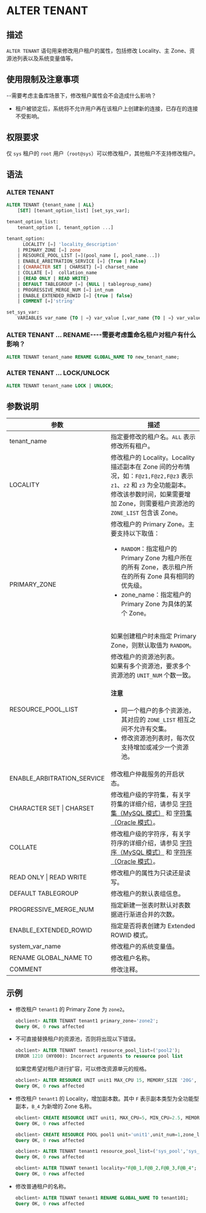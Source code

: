 # ALTER TENANT

## 描述

`ALTER TENANT` 语句用来修改用户租户的属性，包括修改 Locality、主 Zone、资源池列表以及系统变量值等。

## 使用限制及注意事项

--需要考虑主备库场景下，修改租户属性会不会造成什么影响？

* 租户被锁定后，系统将不允许用户再在该租户上创建新的连接，已存在的连接不受影响。

## 权限要求

仅 `sys` 租户的 `root` 用户（`root@sys`）可以修改租户，其他租户不支持修改租户。

## 语法

### ALTER TENANT

```sql
ALTER TENANT {tenant_name | ALL}
    [SET] [tenant_option_list] [set_sys_var];

tenant_option_list:
    tenant_option [, tenant_option ...]

tenant_option:
      LOCALITY [=] 'locality_description'
    | PRIMARY_ZONE [=] zone
    | RESOURCE_POOL_LIST [=](pool_name [, pool_name...]) 
    | ENABLE_ARBITRATION_SERVICE [=] {True | False} 
    | {CHARACTER SET | CHARSET} [=] charset_name 
    | COLLATE [=]  collation_name 
    | {READ ONLY | READ WRITE}
    | DEFAULT TABLEGROUP [=] {NULL | tablegroup_name}
    | PROGRESSIVE_MERGE_NUM [=] int_num
    | ENABLE_EXTENDED_ROWID [=] {true | false}  
    | COMMENT [=]'string'   

set_sys_var:
    VARIABLES var_name {TO | =} var_value [,var_name {TO | =} var_value...]
```

### ALTER TENANT ... RENAME----需要考虑重命名租户对租户有什么影响？

```sql
ALTER TENANT tenant_name RENAME GLOBAL_NAME TO new_tenant_name;
```

### ALTER TENANT ... LOCK/UNLOCK

```sql
ALTER TENANT tenant_name LOCK | UNLOCK;
```

## 参数说明

|          **参数**          |                                      **描述**                                                                             |
|--------------------------|-----------------------------------------------------------------------------------------------------------------------------|
| tenant_name              | 指定要修改的租户名。`ALL` 表示修改所有租户。                                       |
| LOCALITY                 | 修改租户的 Locality。Locality 描述副本在 Zone 间的分布情况，如：`F@z1,F@z2,F@z3` 表示 `z1`、`z2` 和 `z3` 为全功能副本。</br>修改该参数时间，如果需要增加 Zone，则需要租户资源池的 `ZONE_LIST` 包含该 Zone。 |
| PRIMARY_ZONE             | 修改租户的 Primary Zone。主要支持以下取值：<ul><li>`RANDOM`：指定租户的 Primary Zone 为租户所在的所有 Zone，表示租户所在的所有 Zone 具有相同的优先级。</li> <li>zone_name：指定租户的 Primary Zone 为具体的某个 Zone。</li></ul> </br>如果创建租户时未指定 Primary Zone，则默认取值为 `RANDOM`。                     |
| RESOURCE_POOL_LIST       | 修改租户的资源池列表。</br>如果有多个资源池，要求多个资源池的 `UNIT_NUM` 个数一致。<main id="notice" type='notice'><h4>注意</h4><ul><li>同一个租户的多个资源池，其对应的 <code>ZONE_LIST</code> 相互之间不允许有交集。</li> <li>修改资源池列表时，每次仅支持增加或减少一个资源池。</li></ul></main> |
| ENABLE_ARBITRATION_SERVICE | 修改租户仲裁服务的开启状态。|
| CHARACTER SET \| CHARSET | 修改租户级的字符集，有关字符集的详细介绍，请参见 [字符集（MySQL 模式）](../200.common-tenant-of-mysql-mode/100.basic-elements-of-mysql-mode/300.character-set-and-collation-of-mysql-mode/200.character-set-of-mysql-mode.md) 和 [字符集（Oracle 模式）](../300.common-tenant-of-oracle-mode/300.basic-elements-of-oracle-mode/1000.character-set-and-collation-of-oracle-mode.md)。   |
| COLLATE                  | 修改租户级的字符序，有关字符序的详细介绍，请参见 [字符序（MySQL 模式）](.../200.common-tenant-of-mysql-mode/100.basic-elements-of-mysql-mode/300.character-set-and-collation-of-mysql-mode/300.collation-of-mysql-mode.md) 和 [字符序（Oracle 模式）](../300.common-tenant-of-oracle-mode/300.basic-elements-of-oracle-mode/1000.character-set-and-collation-of-oracle-mode.md)。  |
| READ ONLY \| READ WRITE  | 修改租户的属性为只读还是读写。|
| DEFAULT TABLEGROUP       | 修改租户的默认表组信息。                                                   |
| PROGRESSIVE_MERGE_NUM    | 指定新建一张表时默认对表数据进行渐进合并的次数。|
| ENABLE_EXTENDED_ROWID    | 指定是否将表创建为 Extended ROWID 模式。|
| system_var_name          | 修改租户的系统变量值。                                                                      |
| RENAME GLOBAL_NAME TO    | 修改租户名称。                                                                          |
| COMMENT                  | 修改注释。                                                                              |

## 示例

* 修改租户 `tenant1` 的 Primary Zone 为 `zone2`。

  ```sql
  obclient> ALTER TENANT tenant1 primary_zone='zone2';
  Query OK, 0 rows affected
  ```

* 不可直接替换租户的资源池，否则将出现以下错误。

  ```sql
  obclient> ALTER TENANT tenant1 resource_pool_list=('pool2');
  ERROR 1210 (HY000): Incorrect arguments to resource pool list
  ```

  如果您希望对租户进行扩容，可以修改资源单元的规格。

  ```sql
  obclient> ALTER RESOURCE UNIT unit1 MAX_CPU 15, MEMORY_SIZE '20G', MAX_IOPS 1280, MIN_CPU=10, MIN_IOPS=1024;
  Query OK, 0 rows affected
  ```

* 修改租户 `tenant1` 的 Locality，增加副本数。其中 `F` 表示副本类型为全功能型副本，`B_4` 为新增的 Zone 名称。

  ```sql
  obclient> CREATE RESOURCE UNIT unit1, MAX_CPU=5, MIN_CPU=2.5, MEMORY_SIZE= 34359738368, MAX_IOPS=10000, MIN_IOPS=5000, LOG_DISK_SIZE=5301023539200;
  Query OK, 0 rows affected
  
  obclient> CREATE RESOURCE POOL pool1 unit='unit1',unit_num=1,zone_list=('B_4');
  Query OK, 0 rows affected
  
  obclient> ALTER TENANT tenant1 resource_pool_list=('sys_pool','sys_pool1');
  Query OK, 0 rows affected
  
  obclient> ALTER TENANT tenant1 locality="F@B_1,F@B_2,F@B_3,F@B_4";
  Query OK, 0 rows affected
  ```

* 修改普通租户的名称。

  ```sql
  obclient> ALTER TENANT tenant1 RENAME GLOBAL_NAME TO tenant101;
  Query OK, 0 rows affected
  ```
